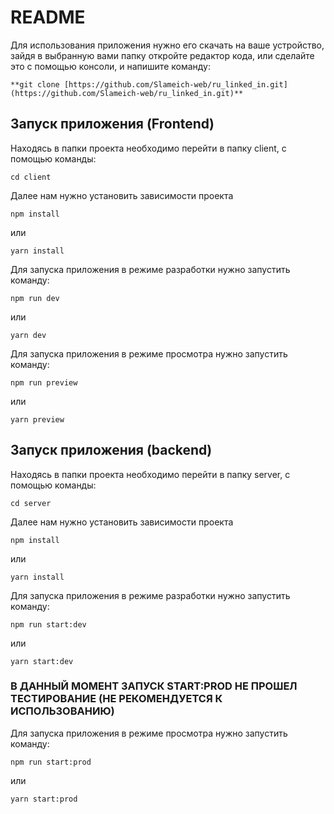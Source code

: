 # README

Для использования приложения нужно его скачать на ваше устройство, зайдя в выбранную вами папку откройте редактор кода, или сделайте это с помощью консоли,  и напишите команду:

 `**git clone [https://github.com/Slameich-web/ru_linked_in.git](https://github.com/Slameich-web/ru_linked_in.git)**`

## Запуск приложения (Frontend)

Находясь в папки проекта необходимо перейти в папку client, с помощью команды:

`cd client`

Далее нам нужно установить зависимости проекта

`npm install`

или

`yarn install`

Для запуска приложения в режиме разработки нужно запустить команду:

`npm run dev`

или

`yarn dev`

Для запуска приложения в режиме просмотра нужно запустить команду:

`npm run preview`

или

`yarn preview`


## Запуск приложения (backend)

Находясь в папки проекта необходимо перейти в папку server, с помощью команды:

`cd server`

Далее нам нужно установить зависимости проекта

`npm install`

или

`yarn install`

Для запуска приложения в режиме разработки нужно запустить команду:

`npm run start:dev`

или

`yarn start:dev`

### В ДАННЫЙ МОМЕНТ ЗАПУСК START:PROD НЕ ПРОШЕЛ ТЕСТИРОВАНИЕ (НЕ РЕКОМЕНДУЕТСЯ К ИСПОЛЬЗОВАНИЮ)

Для запуска приложения в режиме просмотра нужно запустить команду:

`npm run start:prod`

или

`yarn start:prod`
